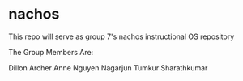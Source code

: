 # nachos
This repo will serve as group 7's nachos instructional OS repository

The Group Members Are:

Dillon Archer
Anne Nguyen
Nagarjun Tumkur Sharathkumar
